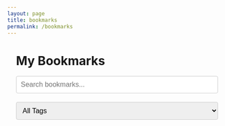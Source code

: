 ```yaml
---
layout: page
title: bookmarks
permalink: /bookmarks
---
```

<div class="bookmarks-wrapper">
  <h1>My Bookmarks</h1>
  <div id="search-container">
    <input type="text" id="search-input" placeholder="Search bookmarks...">
  </div>
  <div id="tag-container">
    <select id="tag-select">
      <option value="">All Tags</option>
    </select>
  </div>
  <div id="bookmarks-container">
    <!-- Bookmarks will be dynamically inserted here -->
  </div>
</div>

<script>
  // Load bookmarks from JSON file
  fetch('/assets/data/bookmarks.json')
    .then(response => response.json())
    .then(bookmarks => {
      const container = document.getElementById('bookmarks-container');
      const searchInput = document.getElementById('search-input');
      const tagSelect = document.getElementById('tag-select');
      
      // Parse tags from titles and update bookmarks
      const tags = new Set();
      bookmarks.forEach(bookmark => {
        const parsedTags = bookmark.title.match(/#\w+/g) || [];
        bookmark.tags = parsedTags.map(tag => tag.substring(1));
        bookmark.tags.forEach(tag => tags.add(tag));
        
        // Remove tags from the displayed title
        bookmark.displayTitle = bookmark.title.replace(/#\w+/g, '').trim();
      });
      
      // Populate tag select
      Array.from(tags).sort().forEach(tag => {
        const option = document.createElement('option');
        option.value = tag;
        option.textContent = tag;
        tagSelect.appendChild(option);
      });
      
      // Function to render bookmarks
      function renderBookmarks(bookmarks) {
        container.innerHTML = '';
        const groupedBookmarks = groupByWeek(bookmarks);
        
        // Sort weeks in descending order
        const sortedWeeks = Object.keys(groupedBookmarks).sort((a, b) => b.localeCompare(a));
        
        sortedWeeks.forEach(week => {
          const links = groupedBookmarks[week];
          const weekElement = document.createElement('div');
          const weekDate = getWeekStartDate(links[0].date);
          weekElement.innerHTML = `<h2>Week ${week} (${weekDate}) - ${links.length} bookmark${links.length !== 1 ? 's' : ''}</h2>`;
          const ulElement = document.createElement('ul');
          
          // Sort links within each week by date (most recent first)
          links.sort((a, b) => b.date.localeCompare(a.date));
          
          links.forEach(link => {
            const liElement = document.createElement('li');
            const tagSpans = link.tags.map(tag => `<span class="tag">#${tag}</span>`).join(' ');
            liElement.innerHTML = `
              <span class="date">${link.date}</span>
              <a href="${link.url}" target="_blank">${link.displayTitle}</a>
              <div class="tags">${tagSpans}</div>
            `;
            ulElement.appendChild(liElement);
          });
          
          weekElement.appendChild(ulElement);
          container.appendChild(weekElement);
        });
      }
      
      // Group bookmarks by week
      function groupByWeek(bookmarks) {
        const grouped = {};
        bookmarks.forEach(bookmark => {
          const date = new Date(bookmark.date);
          const week = getWeekNumber(date);
          if (!grouped[week]) grouped[week] = [];
          grouped[week].push(bookmark);
        });
        return grouped;
      }
      
      // Get week number
      function getWeekNumber(date) {
        const d = new Date(Date.UTC(date.getFullYear(), date.getMonth(), date.getDate()));
        const dayNum = d.getUTCDay() || 7;
        d.setUTCDate(d.getUTCDate() + 4 - dayNum);
        const yearStart = new Date(Date.UTC(d.getUTCFullYear(),0,1));
        return d.getUTCFullYear() + '-W' + Math.ceil((((d - yearStart) / 86400000) + 1)/7).toString().padStart(2, '0');
      }
      
      // Get week start date
      function getWeekStartDate(dateString) {
        const date = new Date(dateString);
        const day = date.getDay();
        const diff = date.getDate() - day + (day === 0 ? -6 : 1);
        const weekStart = new Date(date.setDate(diff));
        return weekStart.toISOString().split('T')[0];
      }
      
      // Initial render
      renderBookmarks(bookmarks);
      
      // Search and filter functionality
      function filterBookmarks() {
        const searchTerm = searchInput.value.toLowerCase();
        const selectedTag = tagSelect.value.toLowerCase();
        const filteredBookmarks = bookmarks.filter(bookmark => 
          (bookmark.displayTitle.toLowerCase().includes(searchTerm) ||
           bookmark.url.toLowerCase().includes(searchTerm)) &&
          (!selectedTag || bookmark.tags.some(tag => tag.toLowerCase() === selectedTag))
        );
        renderBookmarks(filteredBookmarks);
      }
      
      searchInput.addEventListener('input', filterBookmarks);
      tagSelect.addEventListener('change', filterBookmarks);
    });
</script>

<style>
  .bookmarks-wrapper {
    max-width: 800px;
    margin: 0 auto;
    padding: 0 20px;
  }
  #search-container, #tag-container {
    margin-bottom: 20px;
  }
  #search-input, #tag-select {
    width: 100%;
    padding: 10px;
    font-size: 16px;
    border: 1px solid #ccc;
    border-radius: 4px;
  }
  .date {
    font-size: 0.8em;
    color: #666;
    margin-right: 10px;
  }
  ul {
    list-style-type: none;
    padding-left: 0;
    margin-left: 20px;
  }
  li {
    margin-bottom: 10px;
    text-indent: -20px;
    padding-left: 20px;
  }
  h2 {
    margin-top: 30px;
    border-bottom: 1px solid #ccc;
    padding-bottom: 5px;
  }
  .tags {
    margin-top: 5px;
  }
  .tag {
    font-size: 0.8em;
    background-color: #f0f0f0;
    padding: 2px 5px;
    border-radius: 3px;
    margin-right: 5px;
  }
</style>
